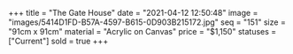 +++
title = "The Gate House"
date = "2021-04-12 12:50:48"
image = "images/5414D1FD-B57A-4597-B615-0D903B215172.jpg"
seq = "151"
size = "91cm x 91cm"
material = "Acrylic on Canvas"
price = "$1,150"
statuses = ["Current"]
sold = true
+++

